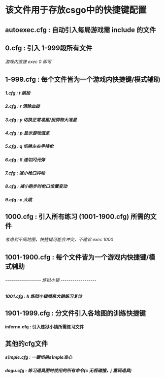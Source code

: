 # 该文件用于存放csgo中的快捷键配置

##  autoexec.cfg      : 自动引入每局游戏需 include 的文件 

##  0.cfg             : 引入 1-999段所有文件
###### 游戏内直接 exec 0 即可

##  1-999.cfg         : 每个文件皆为一个游戏内快捷键/模式辅助
#####       1.cfg      : t 跳投
#####       2.cfg      : r 清除血迹
#####       3.cfg      : y 切换正常准星/投掷物大准星
#####       4.cfg      : p 显示游戏信息
#####       5.cfg      : q 切换左右手持枪
#####       6.cfg      : 5 速切闪光弹
#####       7.cfg      : 减小枪口抖动
#####       8.cfg      : 减小跑步时枪口位置变动
#####       9.cfg      : c 大跳

##  1000.cfg           : 引入所有练习 (1001-1900.cfg) 所需的文件 
###### 考虑到不同地图，快捷键可能会冲突，不建议 exec 1000

##  1001-1900.cfg      : 每个文件皆为一个游戏内快捷键/模式辅助

###### ------------------ 炼狱小镇 ------------------
#####       1001.cfg   : h 炼狱小镇喷泉大跳练习复位

##  1901-1999.cfg      : 分文件引入各地图的训练快捷键

####       inferno.cfg : 引入炼狱小镇所需练习文件

## 其他的cfg文件
#####       s1mple.cfg : 一键切换s1mple准心
#####       dogu.cfg   : 练习道具图时使用的所有命令(c 无视碰撞，j 重现道具)
